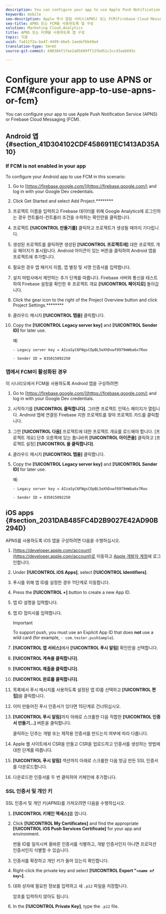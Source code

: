 ```yaml
---
description: You can configure your app to use Apple Push Notification Service (APNS) or Firebase Cloud Messaging (FCM).
keywords: mobile
seo-description: Apple 푸시 알림 서비스(APNS) 또는 FCM(Firebase Cloud Messaging)을 사용하도록 앱을 구성할 수 있습니다.
seo-title: APNS 또는 FCM을 사용하도록 앱 구성
solution: Marketing Cloud,Analytics
title: APNS 또는 FCM을 사용하도록 앱 구성
topic: 지표
uuid: fa411f2a-ba47-4499-bbe5-1aedef6b49ad
translation-type: tm+mt
source-git-commit: 608384f1fee2a05699ff13fbd51c3cc43aeb693c

---
```



# Configure your app to use APNS or FCM{#configure-app-to-use-apns-or-fcm}

You can configure your app to use Apple Push Notification Service (APNS) or Firebase Cloud Messaging (FCM).

## Android 앱 {#section_41D304102CDF4586911EC1413AD35A10}

### If FCM is not enabled in your app

To configure your Android app to use FCM in this scenario:

1. Go to [https://firebase.google.com/](https://firebase.google.com/) and log in with your Google Dev credentials.

1. Click Get Started and select Add Project.********

1. 프로젝트 이름을 입력하고 Firebase 데이터를 위해 Google Analytics에 로그인하는 경우 컨트롤러-컨트롤러 조건을 수락하는 확인란을 클릭합니다.

1. 프로젝트 **[!UICONTROL 만들기를]** 클릭하고 프로젝트가 생성될 때까지 기다립니다.

1. 생성된 프로젝트를 클릭하면 생성된 **[!UICONTROL 프로젝트에]** 대한 프로젝트 개요 페이지가 표시됩니다. Android 아이콘이 있는 버튼을 클릭하여 Android 앱을 프로젝트에 추가합니다.

1. 필요한 경우 앱 패키지 이름, 앱 별칭 및 서명 인증서를 입력합니다.

1. 설치 마법사에서 제안하는 추가 단계를 따릅니다. Firebase 서버와 통신을 테스트하여 Firebase 설정을 확인한 후 프로젝트 개요 **[!UICONTROL 페이지로]** 돌아갑니다.

1. Click the gear icon to the right of the Project Overview button and click Project Settings.********

1. 클라우드 메시지 **[!UICONTROL 탭을]** 클릭합니다.

1. Copy the **[!UICONTROL Legacy server key]** and **[!UICONTROL Sender ID]** for later use.

   예:

   ```
   - Legacy server key = AIzaSyC6FNgsCOpBL5eXhDvwf8979mWba6x7Roo
   ```

   ```
   - Sender ID = 835015092250
   ```

### 앱에서 FCM이 활성화된 경우

이 시나리오에서 FCM을 사용하도록 Android 앱을 구성하려면:

1. Go to [https://firebase.google.com/](https://firebase.google.com/) and log in with your Google Dev credentials.

1. 시작하기를 **[!UICONTROL 클릭합니다]**. 그러면 프로젝트 인덱스 페이지가 열립니다. Android 앱에 연결된 Firebase 지원 프로젝트를 찾아 프로젝트 카드를 클릭합니다.

1. 그런 **[!UICONTROL 다음]** 프로젝트에 대한 프로젝트 개요를 로드해야 합니다. [프로젝트 개요] 단추 오른쪽에 있는 톱니바퀴 **[!UICONTROL 아이콘을]** 클릭하고 [프로젝트 설정] **[!UICONTROL 을 클릭합니다]**.

1. 클라우드 메시지 **[!UICONTROL 탭을]** 클릭합니다.

1. Copy the **[!UICONTROL Legacy server key]** and **[!UICONTROL Sender ID]** for later use.

   예:

   ```
   - Legacy server key = AIzaSyC6FNgsCOpBL5eXhDvwf8979mWba6x7Roo
   ```

   ```
   - Sender ID = 835015092250
   ```



## iOS apps {#section_2031DAB485FC4D2B9027E42AD90B294D}

APNS를 사용하도록 iOS 앱을 구성하려면 다음을 수행하십시오.

1. [https://developer.apple.com/account](https://developer.apple.com/account)로 이동하고 [Apple 개발자 계정](https://developer.apple.com/account)에 로그인합니다.
1. Under **[!UICONTROL iOS Apps]**, select **[!UICONTROL Identifiers]**.
1. 푸시를 위해 앱 ID를 설정한 경우 11단계로 이동합니다.
1. Press the **[!UICONTROL +]** button to create a new App ID.
1. 앱 ID 설명을 입력합니다.
1. 앱 ID 접미사를 입력합니다.

   >[!IMPORTANT]
   >
   >To support push, you must use an Explicit App ID that does **not** use a wild card (for example, `- com.tester.pushSample`).

1. **[!UICONTROL 앱 서비스]**&#x200B;에서 **[!UICONTROL 푸시 알림]** 확인란을 선택합니다.
1. **[!UICONTROL 계속을 클릭합니다]**.
1. **[!UICONTROL 제출을 클릭합니다]**.
1. **[!UICONTROL 완료를 클릭합니다]**.
1. 목록에서 푸시 메시지를 사용하도록 설정된 앱 ID를 선택하고 **[!UICONTROL 편집]**&#x200B;을 클릭합니다.
1. 이미 만들어진 푸시 인증서가 있다면 15단계로 건너뛰십시오.
1. **[!UICONTROL 푸시 알림]**&#x200B;까지 아래로 스크롤한 다음 적합한 **[!UICONTROL 인증서 만들기...]** 버튼을 클릭합니다.

   클릭하는 단추는 개발 또는 제작용 인증서를 만드는지 여부에 따라 다릅니다.
1. Apple 웹 사이트에서 CSR을 만들고 CSR을 업로드하고 인증서를 생성하는 방법에 대한 단계를 따릅니다.
1. **[!UICONTROL 푸시 알림]** 섹션까지 아래로 스크롤한 다음 방금 만든 SSL 인증서를 다운로드합니다.
1. 다운로드한 인증서를 두 번 클릭하여 키체인에 추가합니다.

### SSL 인증서 및 개인 키

SSL 인증서 및 개인 키(APNS)를 가져오려면 다음을 수행하십시오.

1. **[!UICONTROL 키체인 액세스]**&#x200B;를 엽니다.
1. Click **[!UICONTROL My Certificates]** and find the appropriate **[!UICONTROL iOS Push Services Certificate]** for your app and environment.

   번들 ID를 일치시켜 올바른 인증서를 식별하고, 개발 인증서인지 아니면 프로덕션 인증서인지 식별할 수 있습니다.

1. 인증서를 확장하고 개인 키가 들어 있는지 확인합니다.
1. Right-click the private key and select **[!UICONTROL Export "*`<name of key>`*]**.
1. 대화 상자에 필요한 정보를 입력하고 새 `.p12` 파일을 저장합니다.

   암호를 입력하지 않아도 됩니다.

1. In the **[!UICONTROL Private Key]**, type the `.p12` file.

